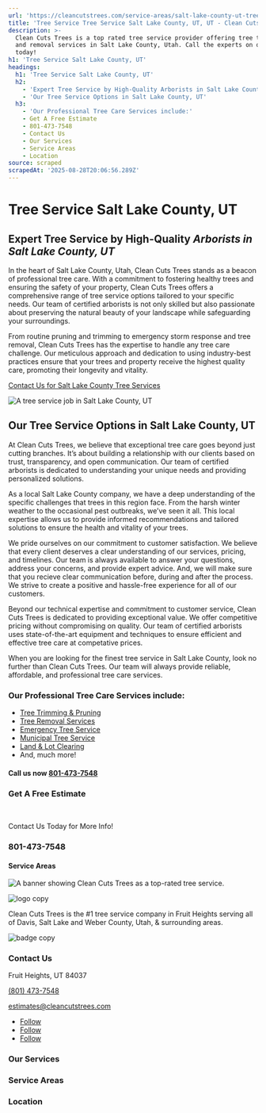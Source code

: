 ```yaml
---
url: 'https://cleancutstrees.com/service-areas/salt-lake-county-ut-tree-service/'
title: 'Tree Service Tree Service Salt Lake County, UT, UT - Clean Cuts Trees'
description: >-
  Clean Cuts Trees is a top rated tree service provider offering tree trimming
  and removal services in Salt Lake County, Utah. Call the experts on our team
  today!
h1: 'Tree Service Salt Lake County, UT'
headings:
  h1: 'Tree Service Salt Lake County, UT'
  h2:
    - 'Expert Tree Service by High-Quality Arborists in Salt Lake County, UT'
    - 'Our Tree Service Options in Salt Lake County, UT'
  h3:
    - 'Our Professional Tree Care Services include:'
    - Get A Free Estimate
    - 801-473-7548
    - Contact Us
    - Our Services
    - Service Areas
    - Location
source: scraped
scrapedAt: '2025-08-28T20:06:56.289Z'
---
```

# Tree Service Salt Lake County, UT

## Expert Tree Service by High-Quality _Arborists in Salt Lake County, UT_

In the heart of Salt Lake County, Utah, Clean Cuts Trees stands as a beacon of professional tree care. With a commitment to fostering healthy trees and ensuring the safety of your property, Clean Cuts Trees offers a comprehensive range of tree service options tailored to your specific needs. Our team of certified arborists is not only skilled but also passionate about preserving the natural beauty of your landscape while safeguarding your surroundings.

From routine pruning and trimming to emergency storm response and tree removal, Clean Cuts Trees has the expertise to handle any tree care challenge. Our meticulous approach and dedication to using industry-best practices ensure that your trees and property receive the highest quality care, promoting their longevity and vitality.

[Contact Us for Salt Lake County Tree Services](/contact-us)

![A tree service job in Salt Lake County, UT](https://cleancutstrees.com/wp-content/uploads/tree-service-salt-lake-county-ut.jpg "tree-service-salt-lake-county-ut")

## Our Tree Service Options in Salt Lake County, UT

At Clean Cuts Trees, we believe that exceptional tree care goes beyond just cutting branches. It’s about building a relationship with our clients based on trust, transparency, and open communication. Our team of certified arborists is dedicated to understanding your unique needs and providing personalized solutions.

As a local Salt Lake County company, we have a deep understanding of the specific challenges that trees in this region face. From the harsh winter weather to the occasional pest outbreaks, we’ve seen it all. This local expertise allows us to provide informed recommendations and tailored solutions to ensure the health and vitality of your trees.

We pride ourselves on our commitment to customer satisfaction. We believe that every client deserves a clear understanding of our services, pricing, and timelines. Our team is always available to answer your questions, address your concerns, and provide expert advice. And, we will make sure that you recieve clear communication before, during and after the process. We strive to create a positive and hassle-free experience for all of our customers.

Beyond our technical expertise and commitment to customer service, Clean Cuts Trees is dedicated to providing exceptional value. We offer competitive pricing without compromising on quality. Our team of certified arborists uses state-of-the-art equipment and techniques to ensure efficient and effective tree care at competative prices.

When you are looking for the finest tree service in Salt Lake County, look no further than Clean Cuts Trees. Our team will always provide reliable, affordable, and professional tree care services.

### Our Professional Tree Care Services include:

-   [Tree Trimming & Pruning](https://cleancutstrees.com/services/tree-trimming/)
-   [Tree Removal Services](https://cleancutstrees.com/services/tree-removal/)
-   [Emergency Tree Service](https://cleancutstrees.com/services/emergency-tree-damage/)
-   [Municipal Tree Service](https://cleancutstrees.com/services/municipal-tree-service/)
-   [Land & Lot Clearing](https://cleancutstrees.com/services/professional-land-clearing-services/)
-   And, much more!

#### Call us now [**801-473-7548**](tel:801-473-7548)

### Get A Free Estimate

  [](tel:+18014737548)

Contact Us Today for More Info!

### 801-473-7548

#### Service Areas

![A banner showing Clean Cuts Trees as a top-rated tree service.](./assets/6044a2199980b071066c9787705eaf1fd5e11a3e.png)

![logo copy](./assets/90a16e2ce5a7f00fb2e4f2b204af48a34ef55eab.png "logo copy")

Clean Cuts Trees is the #1 tree service company in Fruit Heights serving all of Davis, Salt Lake and Weber County, Utah, & surrounding areas.

![badge copy](./assets/f718afde080bd8d3dd3880e1e259267f39699dcb.png "badge copy")

### Contact Us

Fruit Heights, UT 84037

[(801) 473-7548](tel:+18014737548)

[estimates@cleancutstrees.com](mailto:estimates@cleancutstrees.com)

-   [Follow](https://www.facebook.com/CleanCutsTrees/ "Follow on Facebook")
-   [Follow](https://www.youtube.com/channel/UCSMH2M8_eCp3TM7lxs7HC1w/videos "Follow on Youtube")
-   [Follow](https://www.instagram.com/clean_cuts_trees/ "Follow on Instagram")

### Our Services

### Service Areas

### Location
